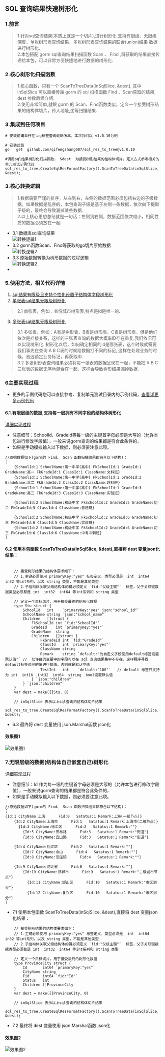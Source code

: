 ## SQL 查询结果快速树形化  

### 1.前言  
>   1.针对sql查询结果(本质上就是一个切片),进行树形化,支持有限级、无限级深度、单张树形表查询结果、多张树形表查询结果的联合(union)结果 数据进行树形化.      
>   2.本包搭配 gorm sql查询结果扫描函数 Scan 、 Find ,将获取的结果直接传递给本包，可以非常方便快捷地进行数据的树形化.  
 

###  2.核心树形化扫描函数    
>  1.核心函数，只有一个 ScanToTreeData(inSqlSlice, &dest), 其中 inSqlSlice 可以直接传递 gorm 的 sql 扫描函数 Find 、Scan获取的结果, dest 参数后续介绍.    
>  2.使用非常简单,就跟 gorm 的 Scan、Find函数类似，定义一个接受树形结果的结构体切片，传入地址,坐等扫描结果.  

### 3.集成到任何项目  
```code  
# 安装前请自行在tag标签查询最新版本，本次我们以 v1.0.10为例

# 安装此包
go   get  github.com/qifengzhang007/sql_res_to_tree@v1.0.10

#调用sql结果树形化扫描函数， &dest  为接受树形结果的结构体切片，定义方式参考相关的单元测试示例代码  
sql_res_to_tree.CreateSqlResFormatFactory().ScanToTreeData(inSqlSlice, &dest);

```

### 3.核心转换逻辑
> 1.数据需要严谨的排序，从左到右，左侧的数据范围必须包括右边的子级数据，如果数据是乱序的，本包查询子级是基于左侧一条数据，依次向下提取子级的，最终会导致漏掉某些数据.    
> 2.以上核心思想总结就是一句话：左侧到右侧，数据范围依次缩小，相同性质的数据必须放在一起.    
- 3.1 数据库sql查询结果  
  ![转换逻辑1](https://www.ginskeleton.com/images/sql0.png)
- 3.2 gorm函数Scan、Find等获取的go切片原始数据  
  ![转换逻辑2](https://www.ginskeleton.com/images/sql1.png)
- 3.3 原始数据转换为树形数据的过程逻辑    
  ![转换逻辑2](https://www.ginskeleton.com/images/process2.png)
- 
###  5.使用方法，相关代码详情
1. [sql结果有限级且支持个性化设置子结构体字段树形化](./test/dataToTree_test.go)  
2. [单张表sql结果无限级树形化](./test/dataToTree2_test.go)  
> 2.1 单张表，例如：省份城市树形表,特点是id是唯一的.  

3. [多张表sql结果无限级树形化](./test/dataToTree3_test.go)  
> 3.1 多张表，例如：A表是树形表、B表是树形表、C表是树形表，但是他们依次是挂接关系，这样的三张表查询的数据大概率ID存在重复,我们依旧可以实现树形化.
> 树形化以后，如何确定相同的id是哪张表，这个时候就需要我们事先在查询 A B C表的时候给数据打不同的标记, 这样在处理业务的时候，首选锁定业务标记，再获取ID.  
> 3.2 多张树形表查询结果必须将每一张表的数据呈现在一起，不能把 A B C三张表的数据无序地混合在一起，这样会导致树形结果漏掉数据.  

###  6主要实现过程  
- 更多的示例代码您可以直接参考、复制单元测试目录内的示例代码，[查看详更多示例代码](./test/)  
#### 6.1.有限层级的数据,支持每一层拥有不同字段的结构体树形化     
[详细实现过程](./test/dataToTree_test.go)  
- 注意细节：SchoolId、GradeId等每一级的主键首字母必须是大写的（允许本包进行修改字段值），一般来说gorm查询的结果都是符合此条件的，
- 如果是手动模拟输入以下数据，则必须要注意此项。  
```code   
//原始数据如下(gorm的 Find、 Scan 函数扫描结果都符合以下结构)：
[
	{SchoolId:1 SchoolName:第一中学(高中) FkSchoolId:1 GradeId:1 GradeName:高一 FkGradeId:1 ClassId:1 ClassName:文科班} 
	{SchoolId:1 SchoolName:第一中学(高中) FkSchoolId:1 GradeId:2 GradeName:高二 FkGradeId:2 ClassId:2 ClassName:理科班} 
	{SchoolId:1 SchoolName:第一中学(高中) FkSchoolId:1 GradeId:3 GradeName:高三 FkGradeId:3 ClassId:3 ClassName:实验班} 

	{SchoolId:2 SchoolName:初级中学 FkSchoolId:2 GradeId:5 GradeName:初二 FkGradeId:5 ClassId:4 ClassName:普通班}

	{SchoolId:2 SchoolName:初级中学 FkSchoolId:2 GradeId:6 GradeName:初三 FkGradeId:6 ClassId:5 ClassName:实验班} 
	{SchoolId:2 SchoolName:初级中学 FkSchoolId:2 GradeId:6 GradeName:初三 FkGradeId:6 ClassId:6 ClassName:中考冲刺班}
]
```
####  6.2 使用本包函数 ScanToTreeData(inSqlSlice, &dest),直接将 dest 变量json化结果：
```code
	
	// 接受树形结果的结构体要求如下：
	// 1.主键必须使用 primaryKey:"yes" 标签定义，类型必须是  int  int64 in32 等int系列，以及 string 类型，不能是其他类型
	// 2.子结构体关联父级结构体的键必须定义 `fid:"父级主键"`  标签，父子关联键数据类型必须都是 int  int32  int64 等int系列和 string 类型
	
	// 定义一个目标切片，用于接受最终的树形化数据
	type Stu struct {
		SchoolId   int    `primaryKey:"yes" json:"school_id"`
		SchoolName string `json:"school_name"`
		Children   []struct {
			FkSchoolId int `fid:"SchoolId"`
			GradeId    int `primaryKey:"yes"`
			GradeName  string
			Children   []struct {
				FkGradeId int `fid:"GradeId"`
				ClassId   int `primaryKey:"yes"`
				ClassName string
				Remark    string `default:"为自定义字段使用default标签设置默认值"` //  允许目的变量中的字段可以在 sql 查询结果集中不存在，这样程序寻找default标签对应的值进行赋值，否则就是默认空值
				TestInt   int    `default:"100"`   // default 标签只支持为 int  int16  int32  int64  string  bool设置默认值
			} `json:"children"`
		} `json:"children"`
	}
	var dest = make([]Stu, 0)

    // inSqlSlice 表示以上sql查询的结构体切片结果
    sql_res_to_tree.CreateSqlResFormatFactory().ScanToTreeData(inSqlSlice, &dest);

```
- 6.3  最终将 dest 变量使用 json.Marshal函数 json化  
#### 效果图1  
![效果图1](https://www.ginskeleton.com/images/tree1.jpg)  


###  7.无限层级的数据(结构体自己嵌套自己)树形化  
[详细实现过程](./test/dataToTree2_test.go)    
- 注意细节：Id 作为每一级的主键首字母必须是大写的（允许本包进行修改字段值），一般来说gorm查询的结果都是符合此条件的，
- 如果是手动模拟输入以下数据，则必须要注意此项。
```code   
//原始数据如下(gorm的 Find、 Scan 函数扫描结果都符合以下结构)：  
[
{Id:1 CityName:上海      Fid:0   Satatus:1 Remark:上海(一级节点)}
    {Id:2 CityName:上海市      Fid:1   Satatus:1 Remark:上海市(二级节点)}
	  {Id:3 CityName:徐汇区      Fid:2   Satatus:1 Remark:""}
	    {Id:5 CityName:田林路      Fid:3   Satatus:1 Remark:"街道"}
	    {Id:6 CityName:宜山路      Fid:3   Satatus:1 Remark:"街道"}

	{Id:4 CityName:松江区      Fid:2   Satatus:1 Remark:""}
	    {Id:7 CityName:佘山      Fid:4   Satatus:1 Remark:""}
	    {Id:8 CityName:泗泾镇      Fid:4   Satatus:1 Remark:""}

    {Id:9 CityName:河北省      Fid:0   Satatus:1 Remark:""}
	    {Id:10 CityName:邯郸市      Fid:9   Satatus:1 Remark:"二级城市节点"}
	      {Id:11 CityName:邯山区      Fid:10   Satatus:1 Remark:"市区划分"}
	      {Id:12 CityName:复兴区      Fid:10   Satatus:1 Remark:"市区划分"}
]
```

- 7.1 使用本包函数 ScanToTreeData(inSqlSlice, &dest),直接将 dest 变量json化结果： 
```code
	// 接受树形结果的结构体要求如下：
	// 1.主键必须使用 primaryKey:"yes" 标签定义，类型必须是  int  int64 in32 等int系列，以及 string 类型，不能是其他类型
	// 2.子结构体关联父级结构体的键必须定义 `fid:"父级主键"`  标签，父子关联键数据类型必须都是 int  int32  int64 等int系列和 string 类型
	
	// 定义一个目标切片，用于接受最终的树形化数据
	type ProvinceCity struct {
		Id       int64 `primaryKey:"yes"`
		CityName string
		Fid      int64 `fid:"Id"`
		Status   int
		Children []ProvinceCity
	}
	var dest = make([]ProvinceCity, 0)

    // inSqlSlice 表示以上sql查询的结构体切片结果
    sql_res_to_tree.CreateSqlResFormatFactory().ScanToTreeData(inSqlSlice, &dest);

```
- 7.2  最终将 dest 变量使用 json.Marshal函数 json化  
#### 效果图2  
![效果图2](https://www.ginskeleton.com/images/tree2.jpg)  

